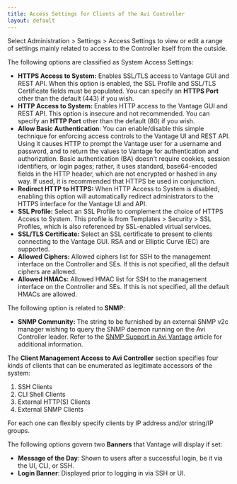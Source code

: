 ```yaml
---
title: Access Settings for Clients of the Avi Controller
layout: default
---
```

Select Administration &gt; Settings &gt; Access Settings to view or edit a range of settings mainly related to access to the Controller itself from the outside.

The following options are classified as System Access Settings:

* **HTTPS Access to System:** Enables SSL/TLS access to Vantage GUI and REST API. When this option is enabled, the SSL Profile and SSL/TLS Certificate fields must be populated. You can specify an **HTTPS Port** other than the default (443) if you wish.
* **HTTP Access to System:** Enables HTTP access to the Vantage GUI and REST API. This option is insecure and not recommended. You can specify an **HTTP Port** other than the default (80) if you wish.
* **Allow Basic Authentication**: You can enable/disable this simple technique for enforcing access controls to the Vantage UI and REST API. Using it causes HTTP to prompt the Vantage user for a username and password, and to return the values to Vantage for authentication and authorization. Basic authentication (BA) doesn't require cookies, session identifiers, or login pages; rather, it uses standard, base64-encoded fields in the HTTP header, which are not encrypted or hashed in any way. If used, it is recommended that HTTPS be used in conjunction.
* **Redirect HTTP to HTTPS:** When HTTP Access to System is disabled, enabling this option will automatically redirect administrators to the HTTPS interface for the Vantage UI and API.
* **SSL Profile:** Select an SSL Profile to complement the choice of HTTPS Access to System. This profile is from Templates &gt; Security &gt; SSL Profiles, which is also referenced by SSL-enabled virtual services.
* **SSL/TLS Certificate:** Select an SSL certificate to present to clients connecting to the Vantage GUI. RSA and or Elliptic Curve (EC) are supported.
* **Allowed Ciphers:** Allowed ciphers list for SSH to the management interface on the Controller and SEs. If this is not specified, all the default ciphers are allowed.
* **Allowed HMACs:** Allowed HMAC list for SSH to the management interface on the Controller and SEs. If this is not specified, all the default HMACs are allowed. 

The following option is related to **SNMP**:

* **SNMP Community:** The string to be furnished by an external SNMP v2c manager wishing to query the SNMP daemon running on the Avi Controller leader. Refer to the <a href="/docs/17.1/snmp-support-in-avi-vantage">SNMP Support in Avi Vantage</a> article for additional information. 

The **Client Management Access to Avi Controller** section specifies four kinds of clients that can be enumerated as legitimate accessors of the system:

<ol> 
 <li>SSH Clients</li> 
 <li>CLI Shell Clients</li> 
 <li>External HTTP(S) Clients</li> 
 <li>External SNMP Clients</li> 
</ol> 

For each one can flexibly specify clients by IP address and/or string/IP groups.

The following options govern two **Banners** that Vantage will display if set:

* **Message of the Day**: Shown to users after a successful login, be it via the UI, CLI, or SSH.
* **Login Banner**: Displayed prior to logging in via SSH or UI. 
